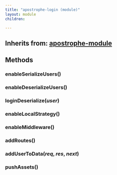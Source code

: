 ```yaml
---
title: "apostrophe-login (module)"
layout: module
children:

---
```

## Inherits from: [apostrophe-module](../apostrophe-module/index.html)

## Methods
### enableSerializeUsers()

### enableDeserializeUsers()

### loginDeserialize(*user*)

### enableLocalStrategy()

### enableMiddleware()

### addRoutes()

### addUserToData(*req*, *res*, *next*)

### pushAssets()

